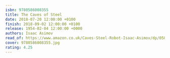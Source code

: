 ```yaml
---
isbn: 9780586008355
title: The Caves of Steel
date: 2018-07-20 12:00:00 +0100
finish: 2018-09-02 12:00:00 +0100
release: 1954-02-04 12:00:00 +0000
authors: Isaac Asimov
read_of: https://www.amazon.co.uk/Caves-Steel-Robot-Isaac-Asimov/dp/0586008357
cover: 9780586008355.jpg
rating: 4.25
---
```

